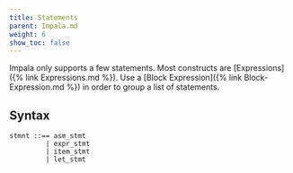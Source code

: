 ```yaml
---
title: Statements
parent: Impala.md
weight: 6
show_toc: false
---
```


Impala only supports a few statements.
Most constructs are [Expressions]({% link Expressions.md %}).
Use a [Block Expression]({% link Block-Expression.md %}) in order to group a list of statements.

## Syntax

```
stmnt ::== asm_stmt
         | expr_stmt
         | item_stmt
         | let_stmt
```
